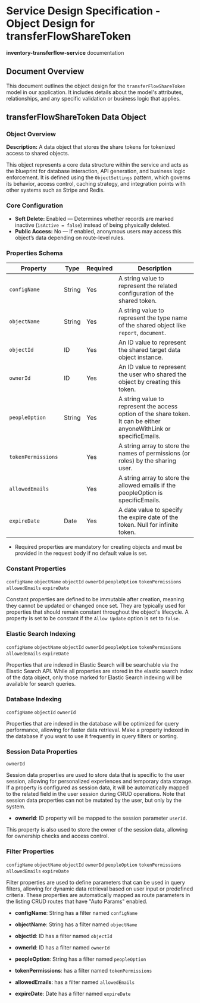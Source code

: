 # Service Design Specification - Object Design for transferFlowShareToken

**inventory-transferflow-service** documentation

## Document Overview

This document outlines the object design for the `transferFlowShareToken` model in our application. It includes details about the model's attributes, relationships, and any specific validation or business logic that applies.

## transferFlowShareToken Data Object

### Object Overview

**Description:** A data object that stores the share tokens for tokenized access to shared objects.

This object represents a core data structure within the service and acts as the blueprint for database interaction, API generation, and business logic enforcement.
It is defined using the `ObjectSettings` pattern, which governs its behavior, access control, caching strategy, and integration points with other systems such as Stripe and Redis.

### Core Configuration

- **Soft Delete:** Enabled — Determines whether records are marked inactive (`isActive = false`) instead of being physically deleted.
- **Public Access:** No — If enabled, anonymous users may access this object’s data depending on route-level rules.

### Properties Schema

| Property           | Type   | Required | Description                                                                                                          |
| ------------------ | ------ | -------- | -------------------------------------------------------------------------------------------------------------------- |
| `configName`       | String | Yes      | A string value to represent the related configuration of the shared token.                                           |
| `objectName`       | String | Yes      | A string value to represent the type name of the shared object like `report`, `document`.                            |
| `objectId`         | ID     | Yes      | An ID value to represent the shared target data object instance.                                                     |
| `ownerId`          | ID     | Yes      | An ID value to represent the user who shared the object by creating this token.                                      |
| `peopleOption`     | String | Yes      | A string value to represent the access option of the share token. It can be either anyoneWithLink or specificEmails. |
| `tokenPermissions` |        | Yes      | A string array to store the names of permissions (or roles) by the sharing user.                                     |
| `allowedEmails`    |        | Yes      | A string array to store the allowed emails if the peopleOption is specificEmails.                                    |
| `expireDate`       | Date   | Yes      | A date value to specify the expire date of the token. Null for infinite token.                                       |

- Required properties are mandatory for creating objects and must be provided in the request body if no default value is set.

### Constant Properties

`configName` `objectName` `objectId` `ownerId` `peopleOption` `tokenPermissions` `allowedEmails` `expireDate`

Constant properties are defined to be immutable after creation, meaning they cannot be updated or changed once set. They are typically used for properties that should remain constant throughout the object's lifecycle.
A property is set to be constant if the `Allow Update` option is set to `false`.

### Elastic Search Indexing

`configName` `objectName` `objectId` `ownerId` `peopleOption` `tokenPermissions` `allowedEmails` `expireDate`

Properties that are indexed in Elastic Search will be searchable via the Elastic Search API.
While all properties are stored in the elastic search index of the data object, only those marked for Elastic Search indexing will be available for search queries.

### Database Indexing

`configName` `objectId` `ownerId`

Properties that are indexed in the database will be optimized for query performance, allowing for faster data retrieval.
Make a property indexed in the database if you want to use it frequently in query filters or sorting.

### Session Data Properties

`ownerId`

Session data properties are used to store data that is specific to the user session, allowing for personalized experiences and temporary data storage.
If a property is configured as session data, it will be automatically mapped to the related field in the user session during CRUD operations.
Note that session data properties can not be mutated by the user, but only by the system.

- **ownerId**: ID property will be mapped to the session parameter `userId`.

This property is also used to store the owner of the session data, allowing for ownership checks and access control.

### Filter Properties

`configName` `objectName` `objectId` `ownerId` `peopleOption` `tokenPermissions` `allowedEmails` `expireDate`

Filter properties are used to define parameters that can be used in query filters, allowing for dynamic data retrieval based on user input or predefined criteria.
These properties are automatically mapped as route parameters in the listing CRUD routes that have "Auto Params" enabled.

- **configName**: String has a filter named `configName`

- **objectName**: String has a filter named `objectName`

- **objectId**: ID has a filter named `objectId`

- **ownerId**: ID has a filter named `ownerId`

- **peopleOption**: String has a filter named `peopleOption`

- **tokenPermissions**: has a filter named `tokenPermissions`

- **allowedEmails**: has a filter named `allowedEmails`

- **expireDate**: Date has a filter named `expireDate`
